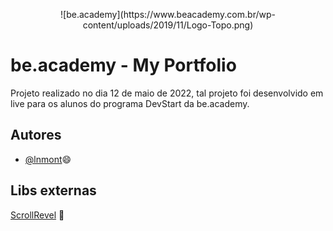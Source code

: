 <p align="center">
![be.academy](https://www.beacademy.com.br/wp-content/uploads/2019/11/Logo-Topo.png)
</p>

# be.academy - My Portfolio

Projeto realizado no dia 12 de maio de 2022, tal projeto foi desenvolvido em live para os alunos do programa DevStart da be.academy.



## Autores

- [@lnmont](https://www.github.com/lnmont)😄


## Libs externas

[ScrollRevel](https://scrollrevealjs.org/) 🚀

